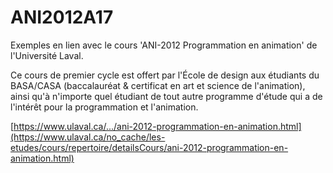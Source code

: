 # ANI2012A17

Exemples en lien avec le cours 'ANI-2012 Programmation en animation' de l'Université Laval.

Ce cours de premier cycle est offert par l'École de design aux étudiants du BASA/CASA (baccalauréat & certificat en art et science de l'animation), ainsi qu'à n'importe quel étudiant de tout autre programme d'étude qui a de l'intérêt pour la programmation et l'animation.

[https://www.ulaval.ca/.../ani-2012-programmation-en-animation.html](https://www.ulaval.ca/no_cache/les-etudes/cours/repertoire/detailsCours/ani-2012-programmation-en-animation.html)
